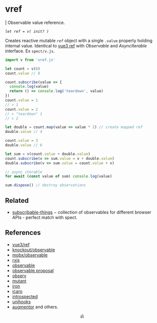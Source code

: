 # vref

| Observable value reference.

_`let ref = v( init? )`_

Creates reactive mutable _`ref`_ object with a single `.value` property holding internal value.
Identical to [vue3 ref](https://v3.vuejs.org/api/refs-api.html#ref) with _Observable_ and _AsyncIterable_ interface.
Ex `spect/v.js`.

```js
import v from 'vref.js'

let count = v(0)
count.value // 0

count.subscribe(value => {
  console.log(value)
  return () => console.log('teardown', value)
})
count.value = 1
// > 1
count.value = 2
// > "teardown" 1
// > 2

let double = count.map(value => value * 2) // create mapped ref
double.value // 4

count.value = 3
double.value // 6

let sum = v(count.value + double.value)
count.subscribe(v => sum.value = v + double.value)
double.subscribe(v => sum.value = count.value + v)

// async iterable
for await (const value of sum) console.log(value)

sum.dispose() // destroy observations
```

## Related

* [subscribable-things](https://github.com/chrisguttandin/subscribable-things) − collection of observables for different browser APIs - perfect match with spect.

## References

* [vue3/ref](https://v3.vuejs.org/api/refs-api.html)
* [knockout/observable](https://github.com/knockout/tko/issues/22)
* [mobx/observable](https://mobx.js.org/api.html)
* [rxjs](https://ghub.io/rxjs)
* [observable](https://ghub.io/observable)
* [observable proposal](https://github.com/tc39/proposal-observable)
* [observ](https://ghub.io/observ)
* [mutant](https://ghub.io/mutant)
* [iron](https://github.com/ironjs/iron)
* [icaro](https://ghub.io/icaro)
* [introspected](https://ghub.io/introspected)
* [unihooks](https://ghub.io/unihooks)
* [augmentor](https://ghub.io/augmentor) and others.

<p align="center">ॐ</p>
